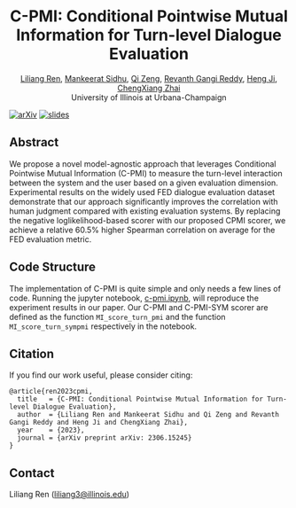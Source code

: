 <h1 align="center">C-PMI: Conditional Pointwise Mutual Information for Turn-level Dialogue Evaluation</h1>
<div align="center">
  <span class="author-block">
    <a href="https://renll.github.io/">Liliang Ren</a>,</span>
  <span class="author-block">
    <a href="https://mankeerat.github.io/">Mankeerat Sidhu</a>,</span>
  <span class="author-block">
    <a href="https://vickizeng.com/">Qi Zeng</a>,
  </span>
  <span class="author-block">
    <a href="https://gangiswag.github.io/">Revanth Gangi Reddy</a>,
  </span>
  <span class="author-block">
    <a href="https://blender.cs.illinois.edu/hengji.html">Heng Ji</a>,
  </span>
    <span class="author-block">
    <a href="http://czhai.cs.illinois.edu/">ChengXiang Zhai</a>
  </span>
</div>
<div align="center">
  <span class="author-block">University of Illinois at Urbana-Champaign</span>
</div>

[![arXiv](https://img.shields.io/badge/arXiv-2306.15245-brightgreen.svg?style=flat-square)](https://arxiv.org/abs/2306.15245)  [![slides](https://img.shields.io/badge/slides-blue)](https://drive.google.com/file/d/1ArAFG2MU0ek5bIqYiWUiJ4x3msieo04g/view?usp=sharing)  

## Abstract 

We propose a novel model-agnostic approach that
leverages Conditional Pointwise Mutual Information (C-PMI) to measure the turn-level interaction between the system and the user based
on a given evaluation dimension. Experimental
results on the widely used FED dialogue evaluation dataset demonstrate that our approach
significantly improves the correlation with human judgment compared with existing evaluation systems. By replacing the negative loglikelihood-based scorer with our proposed CPMI scorer, we achieve a relative 60.5% higher
Spearman correlation on average for the FED
evaluation metric. 

## Code Structure

The implementation of C-PMI is quite simple and only needs a few lines of code. Running the jupyter notebook, [c-pmi.ipynb](c-pmi.ipynb), will reproduce the experiment results in our paper. Our C-PMI and C-PMI-SYM scorer are defined as the function `MI_score_turn_pmi` and the function `MI_score_turn_sympmi` respectively in the notebook.




## Citation

If you find our work useful, please consider citing:
```
@article{ren2023cpmi,
  title   = {C-PMI: Conditional Pointwise Mutual Information for Turn-level Dialogue Evaluation},
  author  = {Liliang Ren and Mankeerat Sidhu and Qi Zeng and Revanth Gangi Reddy and Heng Ji and ChengXiang Zhai},
  year    = {2023},
  journal = {arXiv preprint arXiv: 2306.15245}
}
```

## Contact

Liliang Ren (liliang3@illinois.edu)